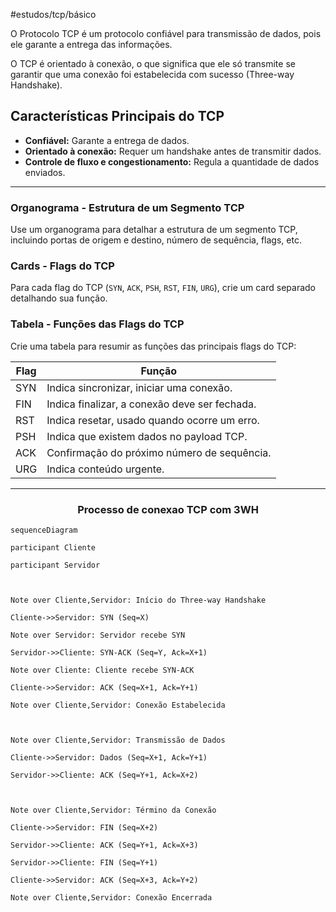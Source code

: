#estudos/tcp/básico

O Protocolo TCP é um protocolo confiável para transmissão de dados, pois ele garante a entrega das informações.

O TCP é orientado à conexão, o que significa que ele só transmite se garantir que uma conexão foi estabelecida com sucesso (Three-way Handshake).

## Características Principais do TCP

- **Confiável:** Garante a entrega de dados.
- **Orientado à conexão:** Requer um handshake antes de transmitir dados.
- **Controle de fluxo e congestionamento:** Regula a quantidade de dados enviados.

---

### Organograma - Estrutura de um Segmento TCP

Use um organograma para detalhar a estrutura de um segmento TCP, incluindo portas de origem e destino, número de sequência, flags, etc.

### Cards - Flags do TCP

Para cada flag do TCP (`SYN`, `ACK`, `PSH`, `RST`, `FIN`, `URG`), crie um card separado detalhando sua função.

### Tabela - Funções das Flags do TCP

Crie uma tabela para resumir as funções das principais flags do TCP:

| Flag | Função                                        |
|------|-----------------------------------------------|
| SYN  | Indica sincronizar, iniciar uma conexão.      |
| FIN  | Indica finalizar, a conexão deve ser fechada. |
| RST  | Indica resetar, usado quando ocorre um erro.  |
| PSH  | Indica que existem dados no payload TCP.      |
| ACK  | Confirmação do próximo número de sequência.   |
| URG  | Indica conteúdo urgente.                      |

---

<h3 align="center">Processo de conexao TCP com 3WH</h3>

```mermaid
sequenceDiagram

participant Cliente

participant Servidor

  

Note over Cliente,Servidor: Início do Three-way Handshake

Cliente->>Servidor: SYN (Seq=X)

Note over Servidor: Servidor recebe SYN

Servidor->>Cliente: SYN-ACK (Seq=Y, Ack=X+1)

Note over Cliente: Cliente recebe SYN-ACK

Cliente->>Servidor: ACK (Seq=X+1, Ack=Y+1)

Note over Cliente,Servidor: Conexão Estabelecida

  

Note over Cliente,Servidor: Transmissão de Dados

Cliente->>Servidor: Dados (Seq=X+1, Ack=Y+1)

Servidor->>Cliente: ACK (Seq=Y+1, Ack=X+2)

  

Note over Cliente,Servidor: Término da Conexão

Cliente->>Servidor: FIN (Seq=X+2)

Servidor->>Cliente: ACK (Seq=Y+1, Ack=X+3)

Servidor->>Cliente: FIN (Seq=Y+1)

Cliente->>Servidor: ACK (Seq=X+3, Ack=Y+2)

Note over Cliente,Servidor: Conexão Encerrada
```
